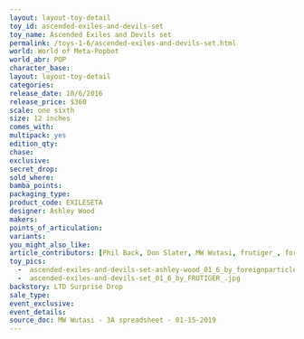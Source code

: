 ```yaml
---
layout: layout-toy-detail 
toy_id: ascended-exiles-and-devils-set
toy_name: Ascended Exiles and Devils set
permalink: /toys-1-6/ascended-exiles-and-devils-set.html
world: World of Meta-Popbot
world_abr: POP
character_base: 
layout: layout-toy-detail
categories: 
release_date: 10/6/2016
release_price: $360 
scale: one sixth
size: 12 inches
comes_with: 
multipack: yes
edition_qty: 
chase: 
exclusive: 
secret_drop: 
sold_where: 
bamba_points: 
packaging_type: 
product_code: EXILESETA
designer: Ashley Wood
makers: 
points_of_articulation: 
variants: 
you_might_also_like: 
article_contributors: [Phil Back, Don Slater, MW Wutasi, frutiger_, foreignparticle]
toy_pics: 
  -  ascended-exiles-and-devils-set-ashley-wood_01_6_by_foreignparticle.jpg
  -  ascended-exiles-and-devils-set_01_6_by_FRUTIGER_.jpg
backstory: LTD Surprise Drop
sale_type: 
event_exclusive: 
event_details: 
source_doc: MW Wutasi - 3A spreadsheet - 01-15-2019
---
```

